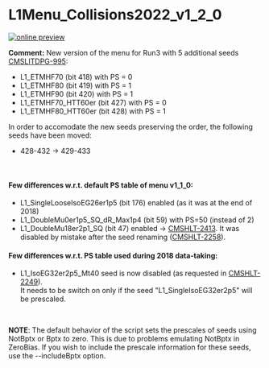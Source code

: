 # L1Menu_Collisions2022_v1_2_0

[![online preview](https://img.shields.io/badge/Online%20preview-click%20here-blue)](https://htmlpreview.github.io/?https://github.com/cms-l1-dpg/L1MenuRun3/blob/master/development/L1Menu_Collisions2022_v1_2_0/L1Menu_Collisions2022_v1_2_0.html)

**Comment:** 
New version of the menu for Run3 with 5 additional seeds [CMSLITDPG-995](https://its.cern.ch/jira/browse/CMSLITDPG-995):
   - L1_ETMHF70 (bit 418) with PS = 0
   - L1_ETMHF80 (bit 419) with PS = 1
   - L1_ETMHF90 (bit 420) with PS = 1
   - L1_ETMHF70_HTT60er (bit 427) with PS = 0
   - L1_ETMHF80_HTT60er (bit 428) with PS = 1

In order to accomodate the new seeds preserving the order, the following seeds have been moved:
   - 428-432 -> 429-433
<br/>

#### Few differences w.r.t. default PS table of menu v1_1_0:
- L1_SingleLooseIsoEG26er1p5 (bit 176) enabled (as it was at the end of 2018)
- L1_DoubleMu0er1p5_SQ_dR_Max1p4 (bit 59) with PS=50 (instead of 2)
- L1_DoubleMu18er2p1_SQ (bit 47) enabled -> [CMSHLT-2413](https://its.cern.ch/jira/browse/CMSHLT-2413). It was disabled by mistake after the seed renaming ([CMSHLT-2258](https://its.cern.ch/jira/browse/CMSHLT-2258)).
   
#### Few differences w.r.t. PS table used during 2018 data-taking:
- L1_IsoEG32er2p5_Mt40 seed is now disabled (as requested in [CMSHLT-2249](https://its.cern.ch/jira/browse/CMSHLT-2249)). <br/>
  It needs to be switch on only if the seed "L1_SingleIsoEG32er2p5" will be prescaled. 
   
<br/>

**NOTE**: The default behavior of the script sets the prescales of seeds using NotBptx or Bptx to zero. This is due to problems emulating NotBptx in ZeroBias. If you wish to include the prescale information for these seeds, use the --includeBptx option.
